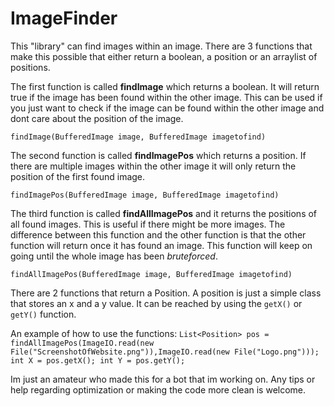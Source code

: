 # ImageFinder
This "library" can find images within an image. There are 3 functions that make this possible that either return a boolean, a position or an arraylist of positions.


The first function is called **findImage** which returns a boolean. It will return true if the image has been found within the other image. This can be used if you just want to check if the image can be found within the other image and dont care about the position of the image.

`findImage(BufferedImage image, BufferedImage imagetofind)`

The second function is called **findImagePos** which returns a position. If there are multiple images within the other image it will only return the position of the first found image.

`findImagePos(BufferedImage image, BufferedImage imagetofind)`

The third function is called **findAllImagePos** and it returns the positions of all found images. This is useful if there might be more images. The difference between this function and the other function is that the other function will return once it has found an image. This function will keep on going until the whole image has been *bruteforced*. 

`findAllImagePos(BufferedImage image, BufferedImage imagetofind)`

There are 2 functions that return a Position. A position is just a simple class that stores an x and a y value. It can be reached by using the `getX()` or `getY()` function.

An example of how to use the functions:
`List<Position> pos = findAllImagePos(ImageIO.read(new File("ScreenshotOfWebsite.png")),ImageIO.read(new File("Logo.png")));
int X = pos.getX();
int Y = pos.getY();
`

Im just an amateur who made this for a bot that im working on. Any tips or help regarding optimization or making the code more clean is welcome.
